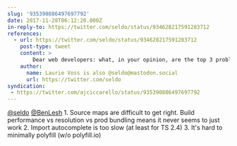 ```yaml
---
slug: '935390886497697792'
date: 2017-11-28T06:12:20.000Z
in-reply-to: https://twitter.com/seldo/status/934628217591283712
references:
  - url: https://twitter.com/seldo/status/934628217591283712
    post-type: tweet
    content: >
        Dear web developers: what, in your opinion, are the top 3 problems with  the current status quo of modular JavaScript in browsers, i.e. writing modules and then transpiling+bundling? Think carefully about the *worst* problem, rank accordingly.
    author:
      name: Laurie Voss is also @seldo@mastodon.social
      url: https://twitter.com/seldo
syndication:
 - https://twitter.com/ajciccarello/status/935390886497697792
---
```


[@seldo](https://twitter.com/seldo) [@BenLesh](https://twitter.com/BenLesh) 1. Source maps are difficult to get right. Build performance vs resolution vs prod bundling means it never seems to just work
2. Import autocomplete is too slow (at least for TS 2.4)
3. It's hard to minimally polyfill (w/o polyfill.io)
